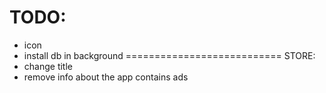 TODO:
===========================
* icon
* install db in background
===========================
STORE:
* change title
* remove info about the app contains ads
